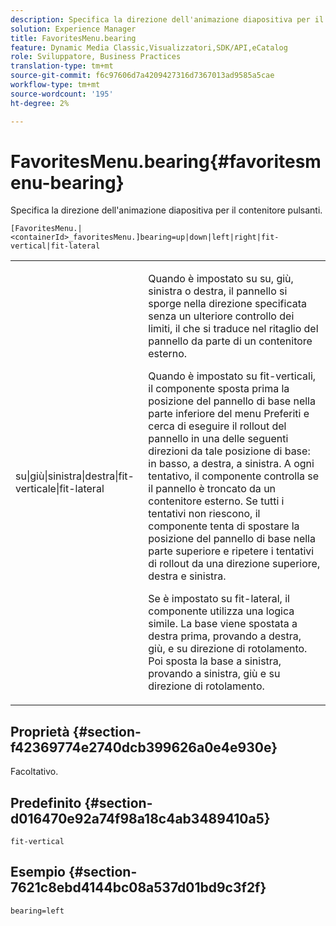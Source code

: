 ```yaml
---
description: Specifica la direzione dell'animazione diapositiva per il contenitore pulsanti.
solution: Experience Manager
title: FavoritesMenu.bearing
feature: Dynamic Media Classic,Visualizzatori,SDK/API,eCatalog
role: Sviluppatore, Business Practices
translation-type: tm+mt
source-git-commit: f6c97606d7a4209427316d7367013ad9585a5cae
workflow-type: tm+mt
source-wordcount: '195'
ht-degree: 2%

---
```



# FavoritesMenu.bearing{#favoritesmenu-bearing}

Specifica la direzione dell&#39;animazione diapositiva per il contenitore pulsanti.

`[FavoritesMenu.|<containerId>_favoritesMenu.]bearing=up|down|left|right|fit-vertical|fit-lateral`

<table id="table_2B109D2F91E64B5382B31921C3780FA5"> 
 <tbody> 
  <tr> 
   <td colname="col1"> <p><span class="codeph"> su|giù|sinistra|destra|fit-verticale|fit-lateral</span> </p> </td> 
   <td colname="col2"> <p> Quando è impostato su <span class="codeph"> su</span>, <span class="codeph"> giù</span>, <span class="codeph"> sinistra</span> o <span class="codeph"> destra</span>, il pannello si sporge nella direzione specificata senza un ulteriore controllo dei limiti, il che si traduce nel ritaglio del pannello da parte di un contenitore esterno. </p> <p>Quando è impostato su <span class="codeph"> fit-verticali</span>, il componente sposta prima la posizione del pannello di base nella parte inferiore del menu Preferiti e cerca di eseguire il rollout del pannello in una delle seguenti direzioni da tale posizione di base: in basso, a destra, a sinistra. A ogni tentativo, il componente controlla se il pannello è troncato da un contenitore esterno. Se tutti i tentativi non riescono, il componente tenta di spostare la posizione del pannello di base nella parte superiore e ripetere i tentativi di rollout da una direzione superiore, destra e sinistra. </p> <p>Se è impostato su <span class="codeph"> fit-lateral</span>, il componente utilizza una logica simile. La base viene spostata a destra prima, provando a destra, giù, e su direzione di rotolamento. Poi sposta la base a sinistra, provando a sinistra, giù e su direzione di rotolamento. </p> </td> 
  </tr> 
 </tbody> 
</table>

## Proprietà {#section-f42369774e2740dcb399626a0e4e930e}

Facoltativo.

## Predefinito {#section-d016470e92a74f98a18c4ab3489410a5}

`fit-vertical`

## Esempio {#section-7621c8ebd4144bc08a537d01bd9c3f2f}

`bearing=left`
